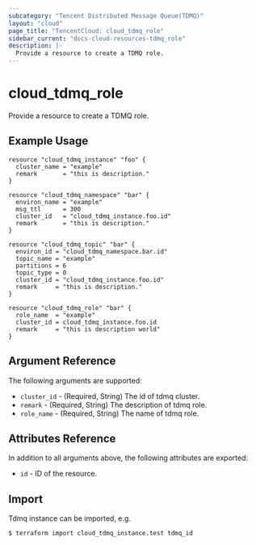 ```yaml
---
subcategory: "Tencent Distributed Message Queue(TDMQ)"
layout: "cloud"
page_title: "TencentCloud: cloud_tdmq_role"
sidebar_current: "docs-cloud-resources-tdmq_role"
description: |-
  Provide a resource to create a TDMQ role.
---
```


# cloud_tdmq_role

Provide a resource to create a TDMQ role.

## Example Usage

```hcl
resource "cloud_tdmq_instance" "foo" {
  cluster_name = "example"
  remark       = "this is description."
}

resource "cloud_tdmq_namespace" "bar" {
  environ_name = "example"
  msg_ttl      = 300
  cluster_id   = "cloud_tdmq_instance.foo.id"
  remark       = "this is description."
}

resource "cloud_tdmq_topic" "bar" {
  environ_id = "cloud_tdmq_namespace.bar.id"
  topic_name = "example"
  partitions = 6
  topic_type = 0
  cluster_id = "cloud_tdmq_instance.foo.id"
  remark     = "this is description."
}

resource "cloud_tdmq_role" "bar" {
  role_name  = "example"
  cluster_id = cloud_tdmq_instance.foo.id
  remark     = "this is description world"
}
```

## Argument Reference

The following arguments are supported:

* `cluster_id` - (Required, String) The id of tdmq cluster.
* `remark` - (Required, String) The description of tdmq role.
* `role_name` - (Required, String) The name of tdmq role.

## Attributes Reference

In addition to all arguments above, the following attributes are exported:

* `id` - ID of the resource.



## Import

Tdmq instance can be imported, e.g.

```
$ terraform import cloud_tdmq_instance.test tdmq_id
```

